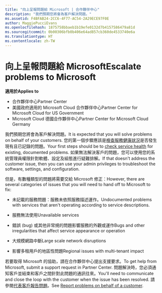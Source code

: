 ```yaml
---
title: "向上呈報問題給 Microsoft | 合作夥伴中心"
description: "我們預期您將會為客戶解決問題。"
ms.assetid: F4BFAB24-2CC6-4F77-AC54-2A29ECE97F0E
author: MaggiePucciEvans
ms.openlocfilehash: 1875758bbaeb1b19efe0132d7b4157586479a81d
ms.sourcegitcommit: 0b00306bfb0b406e64ad857cb360de4533740e6a
ms.translationtype: HT
ms.contentlocale: zh-TW
---
```

# <a name="escalate-problems-to-microsoft"></a><span data-ttu-id="40a13-103">向上呈報問題給 Microsoft</span><span class="sxs-lookup"><span data-stu-id="40a13-103">Escalate problems to Microsoft</span></span>

**<span data-ttu-id="40a13-104">適用於</span><span class="sxs-lookup"><span data-stu-id="40a13-104">Applies to</span></span>**

-  <span data-ttu-id="40a13-105">合作夥伴中心</span><span class="sxs-lookup"><span data-stu-id="40a13-105">Partner Center</span></span>
-  <span data-ttu-id="40a13-106">美國政府適用的 Microsoft Cloud 合作夥伴中心</span><span class="sxs-lookup"><span data-stu-id="40a13-106">Partner Center for Microsoft Cloud for US Government</span></span>
-  <span data-ttu-id="40a13-107">Microsoft Cloud 德國合作夥伴中心</span><span class="sxs-lookup"><span data-stu-id="40a13-107">Partner Center for Microsoft Cloud Germany</span></span>

<span data-ttu-id="40a13-108">我們預期您將會為客戶解決問題。</span><span class="sxs-lookup"><span data-stu-id="40a13-108">It is expected that you will solve problems on behalf of your customers.</span></span> <span data-ttu-id="40a13-109">您的第一個步驟應該是[檢查服務健康狀況](check-service-health.md)是否發生現有且已記錄的問題。</span><span class="sxs-lookup"><span data-stu-id="40a13-109">Your first steps should be to [check service health](check-service-health.md) for existing, documented problems.</span></span> <span data-ttu-id="40a13-110">如果無法解決客戶的問題，您可以使用您的系統管理員權限針對軟體、設定及組態進行疑難排解。</span><span class="sxs-lookup"><span data-stu-id="40a13-110">If that doesn't address the customer issue, then you can use your admin privileges to troubleshoot the software, settings, and configuration.</span></span>

<span data-ttu-id="40a13-111">但是，有數種類型的問題將需要交給 Microsoft 修正：</span><span class="sxs-lookup"><span data-stu-id="40a13-111">However, there are several categories of issues that you will need to hand off to Microsoft to fix:</span></span>

-   <span data-ttu-id="40a13-112">未記載的服務問題：服務未依照服務描述運作。</span><span class="sxs-lookup"><span data-stu-id="40a13-112">Undocumented problems with services that aren't operating according to service descriptions.</span></span>

-   <span data-ttu-id="40a13-113">服務無法使用</span><span class="sxs-lookup"><span data-stu-id="40a13-113">Unavailable services</span></span>

-   <span data-ttu-id="40a13-114">錯誤 (bug) 或其他非常規的問題影響服務的外觀或運作</span><span class="sxs-lookup"><span data-stu-id="40a13-114">Bugs and other irregularities that affect service appearance or operation</span></span>

-   <span data-ttu-id="40a13-115">大規模網路中斷</span><span class="sxs-lookup"><span data-stu-id="40a13-115">Large scale network disruptions</span></span>

-   <span data-ttu-id="40a13-116">影響多租用戶的地區性問題</span><span class="sxs-lookup"><span data-stu-id="40a13-116">Regional issues with multi-tenant impact</span></span>

<span data-ttu-id="40a13-117">若要取得 Microsoft 的協助，請在合作夥伴中心提出支援要求。</span><span class="sxs-lookup"><span data-stu-id="40a13-117">To get help from Microsoft, submit a support request in Partner Center.</span></span> <span data-ttu-id="40a13-118">問題解決時，您必須通知客戶並結束和客戶之間針對此問題的通訊往來。</span><span class="sxs-lookup"><span data-stu-id="40a13-118">You'll need to communicate and close the loop with the customer when the issue has been resolved.</span></span> <span data-ttu-id="40a13-119">請參閱[代表客戶報告問題](report-problems-on-behalf-of-a-customer.md)。</span><span class="sxs-lookup"><span data-stu-id="40a13-119">See [Report problems on behalf of a customer](report-problems-on-behalf-of-a-customer.md).</span></span>

 

 



